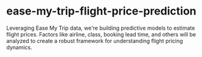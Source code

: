 # ease-my-trip-flight-price-prediction
Leveraging Ease My Trip data, we're building predictive models to estimate flight prices. Factors like airline, class, booking lead time, and others will be analyzed to create a robust framework for understanding flight pricing dynamics.
